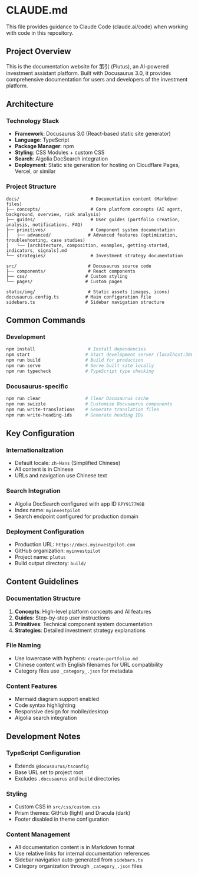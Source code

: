 # CLAUDE.md

This file provides guidance to Claude Code (claude.ai/code) when working with code in this repository.

## Project Overview

This is the documentation website for 策引 (Plutus), an AI-powered investment assistant platform. Built with Docusaurus 3.0, it provides comprehensive documentation for users and developers of the investment platform.

## Architecture

### Technology Stack
- **Framework**: Docusaurus 3.0 (React-based static site generator)
- **Language**: TypeScript
- **Package Manager**: npm
- **Styling**: CSS Modules + custom CSS
- **Search**: Algolia DocSearch integration
- **Deployment**: Static site generation for hosting on Cloudflare Pages, Vercel, or similar

### Project Structure
```
docs/                           # Documentation content (Markdown files)
├── concepts/                   # Core platform concepts (AI agent, background, overview, risk analysis)
├── guides/                     # User guides (portfolio creation, analysis, notifications, FAQ)
├── primitives/                 # Component system documentation
│   ├── advanced/              # Advanced features (optimization, troubleshooting, case studies)
│   └── [architecture, composition, examples, getting-started, indicators, signals].md
└── strategies/                 # Investment strategy documentation

src/                           # Docusaurus source code
├── components/                # React components
├── css/                      # Custom styling
└── pages/                    # Custom pages

static/img/                    # Static assets (images, icons)
docusaurus.config.ts          # Main configuration file
sidebars.ts                   # Sidebar navigation structure
```

## Common Commands

### Development
```bash
npm install                    # Install dependencies
npm start                     # Start development server (localhost:3000)
npm run build                 # Build for production
npm run serve                 # Serve built site locally
npm run typecheck             # TypeScript type checking
```

### Docusaurus-specific
```bash
npm run clear                 # Clear Docusaurus cache
npm run swizzle               # Customize Docusaurus components
npm run write-translations    # Generate translation files
npm run write-heading-ids     # Generate heading IDs
```

## Key Configuration

### Internationalization
- Default locale: `zh-Hans` (Simplified Chinese)
- All content is in Chinese
- URLs and navigation use Chinese text

### Search Integration
- Algolia DocSearch configured with app ID `RPY9177W8B`
- Index name: `myinvestpilot`
- Search endpoint configured for production domain

### Deployment Configuration
- Production URL: `https://docs.myinvestpilot.com`
- GitHub organization: `myinvestpilot`
- Project name: `plutus`
- Build output directory: `build/`

## Content Guidelines

### Documentation Structure
1. **Concepts**: High-level platform concepts and AI features
2. **Guides**: Step-by-step user instructions
3. **Primitives**: Technical component system documentation
4. **Strategies**: Detailed investment strategy explanations

### File Naming
- Use lowercase with hyphens: `create-portfolio.md`
- Chinese content with English filenames for URL compatibility
- Category files use `_category_.json` for metadata

### Content Features
- Mermaid diagram support enabled
- Code syntax highlighting
- Responsive design for mobile/desktop
- Algolia search integration

## Development Notes

### TypeScript Configuration
- Extends `@docusaurus/tsconfig`
- Base URL set to project root
- Excludes `.docusaurus` and `build` directories

### Styling
- Custom CSS in `src/css/custom.css`
- Prism themes: GitHub (light) and Dracula (dark)
- Footer disabled in theme configuration

### Content Management
- All documentation content is in Markdown format
- Use relative links for internal documentation references
- Sidebar navigation auto-generated from `sidebars.ts`
- Category organization through `_category_.json` files